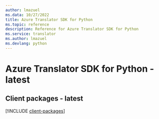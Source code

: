 ```yaml
---
author: lmazuel
ms.data: 10/27/2022
title: Azure Translator SDK for Python
ms.topic: reference
description: Reference for Azure Translator SDK for Python
ms.service: translator
ms.author: lmazuel
ms.devlang: python
---
```

# Azure Translator SDK for Python - latest

## Client packages - latest
[!INCLUDE [client-packages](translator-client-index.md)]